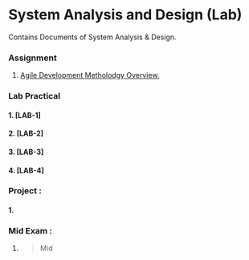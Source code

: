 # System Analysis and Design (Lab) 
Contains Documents of System Analysis & Design. 

### Assignment
1. [Agile Development Metholodgy Overview.](https://github.com/MinulHassanLizon/System-Analysis-and-Design/blob/MinulHassanLizon-Assignment-1/Agile%20development.pdf/)

### Lab Practical
#### 1. [LAB-1]
#### 2. [LAB-2]
#### 3. [LAB-3]
#### 4. [LAB-4]

### Project :
#### 1.

### Mid Exam :
1. >Mid
